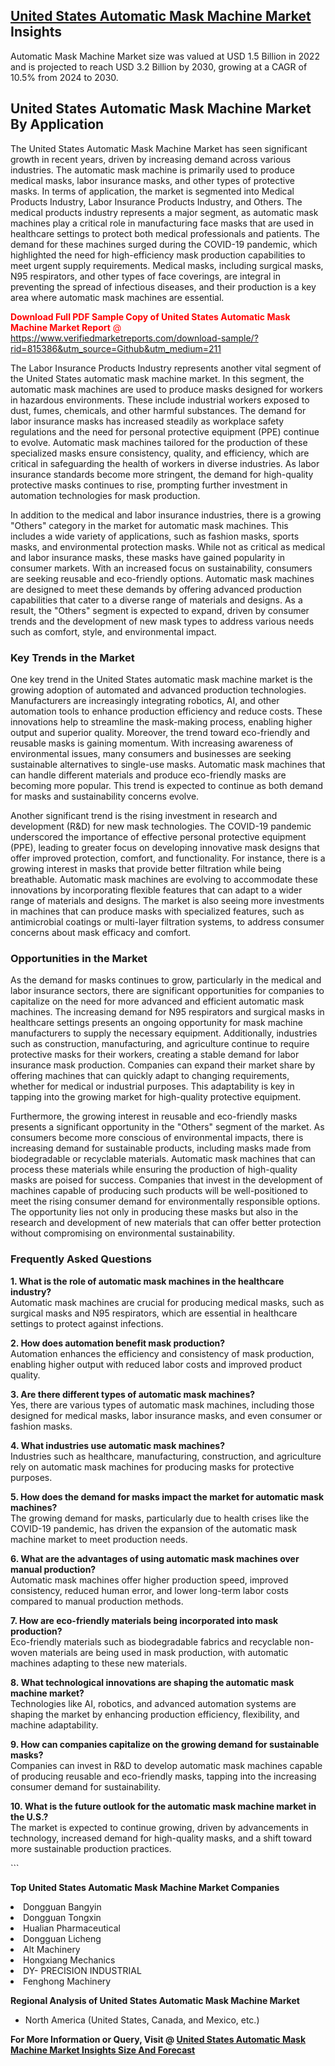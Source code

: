 <h2><a href="https://www.verifiedmarketreports.com/download-sample/?rid=815386&amp;utm_source=Github&amp;utm_medium=211" target="_blank">United States Automatic Mask Machine Market</a> Insights</h2><p>Automatic Mask Machine Market size was valued at USD 1.5 Billion in 2022 and is projected to reach USD 3.2 Billion by 2030, growing at a CAGR of 10.5% from 2024 to 2030.</p><p><h2>United States Automatic Mask Machine Market By Application</h2><p>The United States Automatic Mask Machine Market has seen significant growth in recent years, driven by increasing demand across various industries. The automatic mask machine is primarily used to produce medical masks, labor insurance masks, and other types of protective masks. In terms of application, the market is segmented into Medical Products Industry, Labor Insurance Products Industry, and Others. The medical products industry represents a major segment, as automatic mask machines play a critical role in manufacturing face masks that are used in healthcare settings to protect both medical professionals and patients. The demand for these machines surged during the COVID-19 pandemic, which highlighted the need for high-efficiency mask production capabilities to meet urgent supply requirements. Medical masks, including surgical masks, N95 respirators, and other types of face coverings, are integral in preventing the spread of infectious diseases, and their production is a key area where automatic mask machines are essential. <p><span class=""><span style="color: #ff0000;"><strong>Download Full PDF Sample Copy of United States Automatic Mask Machine Market Report</strong> @ </span><a href="https://www.verifiedmarketreports.com/download-sample/?rid=815386&amp;utm_source=Github&amp;utm_medium=211" target="_blank">https://www.verifiedmarketreports.com/download-sample/?rid=815386&amp;utm_source=Github&amp;utm_medium=211</a></span></p><p>The Labor Insurance Products Industry represents another vital segment of the United States automatic mask machine market. In this segment, the automatic mask machines are used to produce masks designed for workers in hazardous environments. These include industrial workers exposed to dust, fumes, chemicals, and other harmful substances. The demand for labor insurance masks has increased steadily as workplace safety regulations and the need for personal protective equipment (PPE) continue to evolve. Automatic mask machines tailored for the production of these specialized masks ensure consistency, quality, and efficiency, which are critical in safeguarding the health of workers in diverse industries. As labor insurance standards become more stringent, the demand for high-quality protective masks continues to rise, prompting further investment in automation technologies for mask production.</p><p>In addition to the medical and labor insurance industries, there is a growing "Others" category in the market for automatic mask machines. This includes a wide variety of applications, such as fashion masks, sports masks, and environmental protection masks. While not as critical as medical and labor insurance masks, these masks have gained popularity in consumer markets. With an increased focus on sustainability, consumers are seeking reusable and eco-friendly options. Automatic mask machines are designed to meet these demands by offering advanced production capabilities that cater to a diverse range of materials and designs. As a result, the "Others" segment is expected to expand, driven by consumer trends and the development of new mask types to address various needs such as comfort, style, and environmental impact.</p><h3>Key Trends in the Market</h3><p>One key trend in the United States automatic mask machine market is the growing adoption of automated and advanced production technologies. Manufacturers are increasingly integrating robotics, AI, and other automation tools to enhance production efficiency and reduce costs. These innovations help to streamline the mask-making process, enabling higher output and superior quality. Moreover, the trend toward eco-friendly and reusable masks is gaining momentum. With increasing awareness of environmental issues, many consumers and businesses are seeking sustainable alternatives to single-use masks. Automatic mask machines that can handle different materials and produce eco-friendly masks are becoming more popular. This trend is expected to continue as both demand for masks and sustainability concerns evolve.</p><p>Another significant trend is the rising investment in research and development (R&D) for new mask technologies. The COVID-19 pandemic underscored the importance of effective personal protective equipment (PPE), leading to greater focus on developing innovative mask designs that offer improved protection, comfort, and functionality. For instance, there is a growing interest in masks that provide better filtration while being breathable. Automatic mask machines are evolving to accommodate these innovations by incorporating flexible features that can adapt to a wider range of materials and designs. The market is also seeing more investments in machines that can produce masks with specialized features, such as antimicrobial coatings or multi-layer filtration systems, to address consumer concerns about mask efficacy and comfort.</p><h3>Opportunities in the Market</h3><p>As the demand for masks continues to grow, particularly in the medical and labor insurance sectors, there are significant opportunities for companies to capitalize on the need for more advanced and efficient automatic mask machines. The increasing demand for N95 respirators and surgical masks in healthcare settings presents an ongoing opportunity for mask machine manufacturers to supply the necessary equipment. Additionally, industries such as construction, manufacturing, and agriculture continue to require protective masks for their workers, creating a stable demand for labor insurance mask production. Companies can expand their market share by offering machines that can quickly adapt to changing requirements, whether for medical or industrial purposes. This adaptability is key in tapping into the growing market for high-quality protective equipment.</p><p>Furthermore, the growing interest in reusable and eco-friendly masks presents a significant opportunity in the "Others" segment of the market. As consumers become more conscious of environmental impacts, there is increasing demand for sustainable products, including masks made from biodegradable or recyclable materials. Automatic mask machines that can process these materials while ensuring the production of high-quality masks are poised for success. Companies that invest in the development of machines capable of producing such products will be well-positioned to meet the rising consumer demand for environmentally responsible options. The opportunity lies not only in producing these masks but also in the research and development of new materials that can offer better protection without compromising on environmental sustainability.</p><h3>Frequently Asked Questions</h3><p><strong>1. What is the role of automatic mask machines in the healthcare industry?</strong><br>Automatic mask machines are crucial for producing medical masks, such as surgical masks and N95 respirators, which are essential in healthcare settings to protect against infections.</p><p><strong>2. How does automation benefit mask production?</strong><br>Automation enhances the efficiency and consistency of mask production, enabling higher output with reduced labor costs and improved product quality.</p><p><strong>3. Are there different types of automatic mask machines?</strong><br>Yes, there are various types of automatic mask machines, including those designed for medical masks, labor insurance masks, and even consumer or fashion masks.</p><p><strong>4. What industries use automatic mask machines?</strong><br>Industries such as healthcare, manufacturing, construction, and agriculture rely on automatic mask machines for producing masks for protective purposes.</p><p><strong>5. How does the demand for masks impact the market for automatic mask machines?</strong><br>The growing demand for masks, particularly due to health crises like the COVID-19 pandemic, has driven the expansion of the automatic mask machine market to meet production needs.</p><p><strong>6. What are the advantages of using automatic mask machines over manual production?</strong><br>Automatic mask machines offer higher production speed, improved consistency, reduced human error, and lower long-term labor costs compared to manual production methods.</p><p><strong>7. How are eco-friendly materials being incorporated into mask production?</strong><br>Eco-friendly materials such as biodegradable fabrics and recyclable non-woven materials are being used in mask production, with automatic machines adapting to these new materials.</p><p><strong>8. What technological innovations are shaping the automatic mask machine market?</strong><br>Technologies like AI, robotics, and advanced automation systems are shaping the market by enhancing production efficiency, flexibility, and machine adaptability.</p><p><strong>9. How can companies capitalize on the growing demand for sustainable masks?</strong><br>Companies can invest in R&D to develop automatic mask machines capable of producing reusable and eco-friendly masks, tapping into the increasing consumer demand for sustainability.</p><p><strong>10. What is the future outlook for the automatic mask machine market in the U.S.?</strong><br>The market is expected to continue growing, driven by advancements in technology, increased demand for high-quality masks, and a shift toward more sustainable production practices.</p>```</p><p><strong>Top United States Automatic Mask Machine Market Companies</strong></p><div data-test-id=""><p><li>Dongguan Bangyin</li><li> Dongguan Tongxin</li><li> Hualian Pharmaceutical</li><li> Dongguan Licheng</li><li> Alt Machinery</li><li> Hongxiang Mechanics</li><li> DY- PRECISION INDUSTRIAL</li><li> Fenghong Machinery</li></p><div><strong>Regional Analysis of&nbsp;United States Automatic Mask Machine Market</strong></div><ul><li dir="ltr"><p dir="ltr">North America&nbsp;(United States, Canada, and Mexico, etc.)</p></li></ul><p><strong>For More Information or Query, Visit @&nbsp;</strong><strong><a href="https://www.verifiedmarketreports.com/product/automatic-mask-machine-market/?utm_source=Github&amp;utm_medium=211" target="_blank">United States Automatic Mask Machine Market Insights Size And Forecast</a></strong></p></div>
